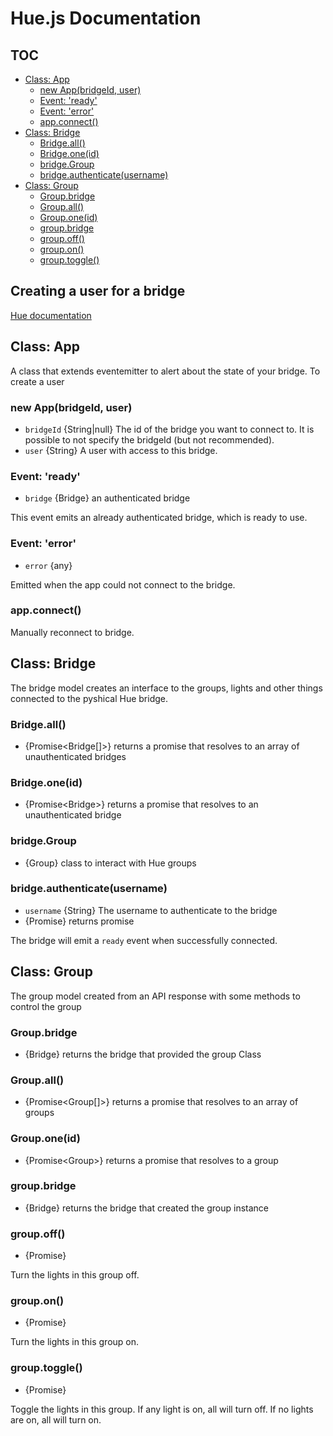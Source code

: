 # Hue.js Documentation

## TOC
- [Class: App](#class-app)
  - [new App(bridgeId, user)](#new-appbridgeid-user)
  - [Event: 'ready'](#event-ready)
  - [Event: 'error'](#event-error)
  - [app.connect()](#appconnect)
- [Class: Bridge](#class-bridge)
  - [Bridge.all()](#bridgeall)
  - [Bridge.one(id)](#bridgeoneid)
  - [bridge.Group](#bridgegroup)
  - [bridge.authenticate(username)](#bridgeauthenticateusername)
- [Class: Group](#class-group)
  - [Group.bridge](#groupbridge)
  - [Group.all()](#groupall)
  - [Group.one(id)](#grouponeid)
  - [group.bridge](#groupbridge-1)
  - [group.off()](#groupoff)
  - [group.on()](#groupon)
  - [group.toggle()](#grouptoggle)

## Creating a user for a bridge
[Hue documentation](https://developers.meethue.com/develop/get-started-2/)

## Class: App

A class that extends eventemitter to alert about the state of your bridge. To create a user

### new App(bridgeId, user)
- `bridgeId` {String|null} The id of the bridge you want to connect to. It is possible to not specify the bridgeId (but not recommended).
- `user` {String} A user with access to this bridge.

### Event: 'ready'
 - `bridge` {Bridge} an authenticated bridge

This event emits an already authenticated bridge, which is ready to use.


### Event: 'error'
- `error` {any}

Emitted when the app could not connect to the bridge.

### app.connect()
Manually reconnect to bridge.

## Class: Bridge
The bridge model creates an interface to the groups, lights and other things connected to the pyshical Hue bridge.

### Bridge.all()
- {Promise\<Bridge[]\>} returns a promise that resolves to an array of unauthenticated bridges

### Bridge.one(id)
- {Promise\<Bridge\>} returns a promise that resolves to an unauthenticated bridge

### bridge.Group
-  {Group} class to interact with Hue groups

### bridge.authenticate(username)
- `username` {String} The username to authenticate to the bridge
- {Promise} returns promise

The bridge will emit a `ready` event when successfully connected.


## Class: Group
The group model created from an API response with some methods to control the group

### Group.bridge
- {Bridge} returns the bridge that provided the group Class

### Group.all()
- {Promise\<Group[]\>} returns a promise that resolves to an array of groups

### Group.one(id)
 - {Promise\<Group\>} returns a promise that resolves to a group

### group.bridge
- {Bridge} returns the bridge that created the group instance

### group.off()
- {Promise}

Turn the lights in this group off.

### group.on()
- {Promise}

Turn the lights in this group on.

### group.toggle()
- {Promise}

Toggle the lights in this group.
If any light is on, all will turn off.
If no lights are on, all will turn on.
